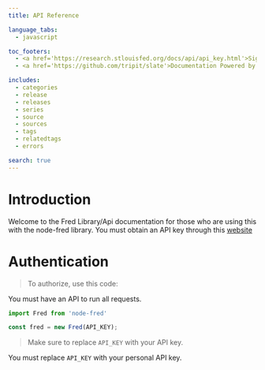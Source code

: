 ```yaml
---
title: API Reference

language_tabs:
  - javascript

toc_footers:
  - <a href='https://research.stlouisfed.org/docs/api/api_key.html'>Sign Up for a Developer Key</a>
  - <a href='https://github.com/tripit/slate'>Documentation Powered by Slate</a>

includes:
  - categories
  - release
  - releases
  - series
  - source
  - sources
  - tags
  - relatedtags
  - errors

search: true
---
```


# Introduction

Welcome to the Fred Library/Api documentation for those who are using this with the node-fred library. You must obtain an API key through this [website](https://research.stlouisfed.org/docs/api/api_key.html)

# Authentication

> To authorize, use this code:

You must have an API to run all requests.


```javascript
import Fred from 'node-fred'

const fred = new Fred(API_KEY);
```

> Make sure to replace `API_KEY` with your API key.


<aside class="notice">
You must replace <code>API_KEY</code> with your personal API key.
</aside>